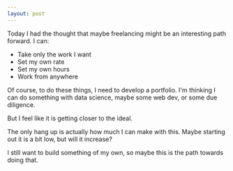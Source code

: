 ```yaml
---
layout: post
---
```


Today I had the thought that maybe freelancing might be an interesting path forward. I can:

* Take only the work I want
* Set my own rate
* Set my own hours
* Work from anywhere

Of course, to do these things, I need to develop a portfolio. I'm thinking I can do something with data science, maybe some web dev, or some due diligence.

But I feel like it is getting closer to the ideal.

The only hang up is actually how much I can make with this. Maybe starting out it is a bit low, but will it increase?

I still want to build something of my own, so maybe this is the path towards doing that.